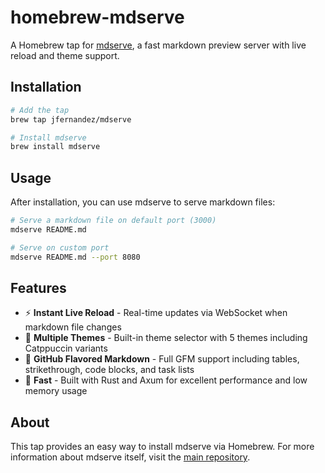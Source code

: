 # homebrew-mdserve

A Homebrew tap for [mdserve](https://github.com/jfernandez/mdserve), a fast markdown preview server with live reload and theme support.

## Installation

```bash
# Add the tap
brew tap jfernandez/mdserve

# Install mdserve
brew install mdserve
```

## Usage

After installation, you can use mdserve to serve markdown files:

```bash
# Serve a markdown file on default port (3000)
mdserve README.md

# Serve on custom port
mdserve README.md --port 8080
```

## Features

- ⚡ **Instant Live Reload** - Real-time updates via WebSocket when markdown file changes
- 🎨 **Multiple Themes** - Built-in theme selector with 5 themes including Catppuccin variants
- 📝 **GitHub Flavored Markdown** - Full GFM support including tables, strikethrough, code blocks, and task lists
- 🚀 **Fast** - Built with Rust and Axum for excellent performance and low memory usage

## About

This tap provides an easy way to install mdserve via Homebrew. For more information about mdserve itself, visit the [main repository](https://github.com/jfernandez/mdserve).
